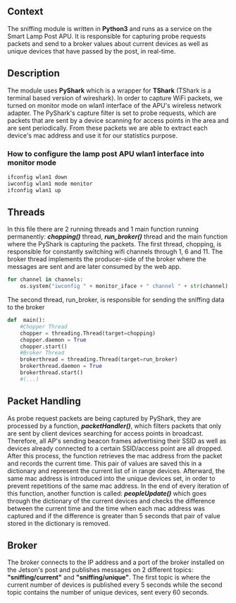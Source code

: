 ## Context

The sniffing module is written in **Python3** and runs as a service on the Smart Lamp Post APU. It is responsible for capturing probe requests packets and send to a broker values about current devices as well as unique devices that have passed by the post, in real-time. 

## Description

The module uses **PyShark** which is a wrapper for **TShark** (TShark is a terminal based version of wireshark). In order to capture WiFi packets, we turned on monitor mode on wlan1 interface of the APU's wireless network adapter. The PyShark's capture filter is set to probe requests, which are packets that are sent by a device scanning for access points in the area and are sent periodically. From these packets we are able to extract each device's mac address and use it for our statistics purpose.

### How to configure the lamp post APU wlan1 interface into monitor mode
```bash
ifconfig wlan1 down
iwconfig wlan1 mode monitor
ifconfig wlan1 up
```

## Threads

In this file there are 2 running threads and 1 main function running permanently: ***chopping()*** thread, ***run_broker()*** thread and the main function where the PyShark is capturing the packets. 
The first thread, chopping, is responsible for constantly switching wifi channels through 1, 6 and 11. The broker thread implements the producer-side of the broker where the messages are sent and are later consumed by the web app. 
```python
for channel in channels:
	os.system("iwconfig " + monitor_iface + " channel " + str(channel) + " > /dev/null 2>&1")	
```
The second thread, run_broker, is responsible for sending the sniffing data to the broker
```python
def  main():
	#Chopper Thread
	chopper = threading.Thread(target=chopping)
	chopper.daemon = True
	chopper.start()
	#Broker Thread
	brokerthread = threading.Thread(target=run_broker)
	brokerthread.daemon = True
	brokerthread.start()
	#(...)
```

## Packet Handling

As probe request packets are being captured by PyShark, they are processed by a function, ***packetHandler()***, which filters packets that only are sent by client devices searching for access points in broadcast. Therefore, all AP's sending beacon frames advertising their SSID as well as devices already connected to a certain SSID/access point are all dropped. After this process, the function retrieves the mac address from the packet and records the current time. This pair of values are saved this in a dictionary and represent the current list of in range devices. Afterward, the same mac address is introduced into the unique devices set, in order to prevent repetitions of the same mac address. In the end of every iteration of this function, another function is called: ***peopleUpdate()*** which goes through the dictionary of the current devices and checks the difference between the current time and the time when each mac address was captured and if the difference is greater than 5 seconds that pair of value stored in the dictionary is removed. 

## Broker

The broker connects to the IP address and a port of the broker installed on the Jetson's post and publishes messages on 2 different topics: **"sniffing/current"** and **"sniffing/unique"**. The first topic is where the current number of devices is published every 5 seconds while the second topic contains the number of unique devices, sent every 60 seconds. 


